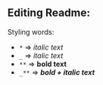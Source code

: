 Editing Readme:
---------------------------

Styling words:


* `*` => *italic text*
* `_` => _italic text_
* `**` => **bold text**
* `_**` => _**bold + italic text**_

